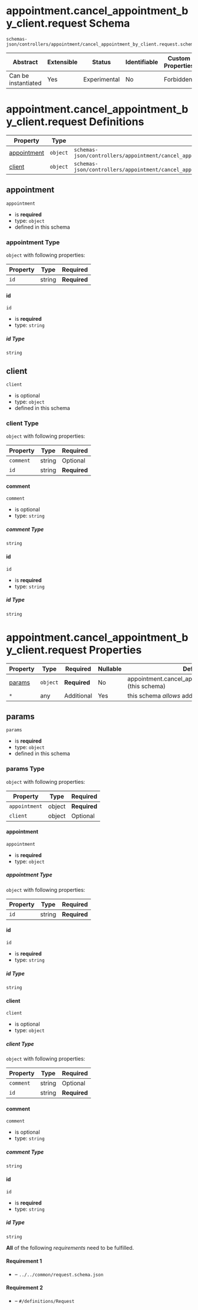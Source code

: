 # appointment.cancel_appointment_by_client.request Schema

```
schemas-json/controllers/appointment/cancel_appointment_by_client.request.schema.json
```

| Abstract            | Extensible | Status       | Identifiable | Custom Properties | Additional Properties | Defined In                                                                                                                   |
| ------------------- | ---------- | ------------ | ------------ | ----------------- | --------------------- | ---------------------------------------------------------------------------------------------------------------------------- |
| Can be instantiated | Yes        | Experimental | No           | Forbidden         | Permitted             | [controllers/appointment/cancel_appointment_by_client.request.schema.json](cancel_appointment_by_client.request.schema.json) |

# appointment.cancel_appointment_by_client.request Definitions

| Property                    | Type     | Group                                                                                                                  |
| --------------------------- | -------- | ---------------------------------------------------------------------------------------------------------------------- |
| [appointment](#appointment) | `object` | `schemas-json/controllers/appointment/cancel_appointment_by_client.request.schema.json#/definitions/CancelAppointment` |
| [client](#client)           | `object` | `schemas-json/controllers/appointment/cancel_appointment_by_client.request.schema.json#/definitions/CancelAppointment` |

## appointment

`appointment`

- is **required**
- type: `object`
- defined in this schema

### appointment Type

`object` with following properties:

| Property | Type   | Required     |
| -------- | ------ | ------------ |
| `id`     | string | **Required** |

#### id

`id`

- is **required**
- type: `string`

##### id Type

`string`

## client

`client`

- is optional
- type: `object`
- defined in this schema

### client Type

`object` with following properties:

| Property  | Type   | Required     |
| --------- | ------ | ------------ |
| `comment` | string | Optional     |
| `id`      | string | **Required** |

#### comment

`comment`

- is optional
- type: `string`

##### comment Type

`string`

#### id

`id`

- is **required**
- type: `string`

##### id Type

`string`

# appointment.cancel_appointment_by_client.request Properties

| Property          | Type     | Required     | Nullable | Defined by                                                     |
| ----------------- | -------- | ------------ | -------- | -------------------------------------------------------------- |
| [params](#params) | `object` | **Required** | No       | appointment.cancel_appointment_by_client.request (this schema) |
| `*`               | any      | Additional   | Yes      | this schema _allows_ additional properties                     |

## params

`params`

- is **required**
- type: `object`
- defined in this schema

### params Type

`object` with following properties:

| Property      | Type   | Required     |
| ------------- | ------ | ------------ |
| `appointment` | object | **Required** |
| `client`      | object | Optional     |

#### appointment

`appointment`

- is **required**
- type: `object`

##### appointment Type

`object` with following properties:

| Property | Type   | Required     |
| -------- | ------ | ------------ |
| `id`     | string | **Required** |

#### id

`id`

- is **required**
- type: `string`

##### id Type

`string`

#### client

`client`

- is optional
- type: `object`

##### client Type

`object` with following properties:

| Property  | Type   | Required     |
| --------- | ------ | ------------ |
| `comment` | string | Optional     |
| `id`      | string | **Required** |

#### comment

`comment`

- is optional
- type: `string`

##### comment Type

`string`

#### id

`id`

- is **required**
- type: `string`

##### id Type

`string`

**All** of the following _requirements_ need to be fulfilled.

#### Requirement 1

- []() – `../../common/request.schema.json`

#### Requirement 2

- []() – `#/definitions/Request`
